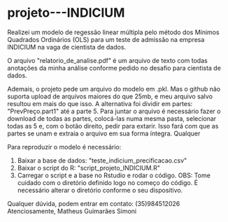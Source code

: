 # projeto---INDICIUM
Realizei um modelo de regessão linear múltipla pelo método dos Mínimos Quadrados Ordinários (OLS) para um teste de admissão na empresa INDICIUM na vaga de cientista de dados.

O arquivo "relatorio_de_analise.pdf" é um arquivo de texto com todas anotações da minha análise conforme pedido no desafio para cientista de dados.

Ademais, o projeto pede um arquivo do modelo em .pkl. Mas o github não suporta upload de arquivos maiores do que 25mb, e meu arquivo salvo resultou em mais do que isso. A alternativa foi dividir em partes: "PrevPreço.part1" até a parte 5. Para juntar o arquivo é necessário fazer o download de todas as partes, colocá-las numa mesma pasta, selecionar todas as 5 e, com o botão direito, pedir para extarir. Isso fará com que as partes se unam e extraia o arquivo em sua forma íntegra. Qualquer

Para reproduzir o modelo é necessário: 
1) Baixar a base de dados: "teste_indicium_precificacao.csv"
2) Baixar o script do R: "script_projeto_INDICIUM.R"
3) Carregar o script e a base no Rstudio e rodar o código. OBS: Tome cuidado com o diretório definido logo no começo do código.
É necessário alterar o diretório conforme o seu dispositivo.

Qualquer dúvida, podem entrar em contato: (35)984512026
Atenciosamente, 
Matheus Guimarães Simoni

